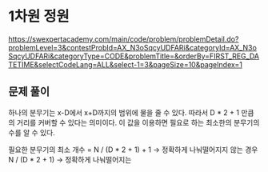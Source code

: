 # 1차원 정원
https://swexpertacademy.com/main/code/problem/problemDetail.do?problemLevel=3&contestProbId=AX_N3oSqcyUDFARi&categoryId=AX_N3oSqcyUDFARi&categoryType=CODE&problemTitle=&orderBy=FIRST_REG_DATETIME&selectCodeLang=ALL&select-1=3&pageSize=10&pageIndex=1

## 문제 풀이   
  하나의 분무기는 x-D에서 x+D까지의 범위에 물을 줄 수 있다.
  따라서 D * 2 + 1 만큼의 거리를 커버할 수 있다는 의미이다.
  이 값을 이용하면 필요로 하는 최소한의 분무기의 수를 알 수 있다.
  
  필요한 분무기의 최소 개수 = N / (D * 2 + 1) + 1 -> 정확하게 나눠떨어지지 않는 경우   
                            N / (D * 2 + 1) -> 정확하게 나눠떨어지는 
